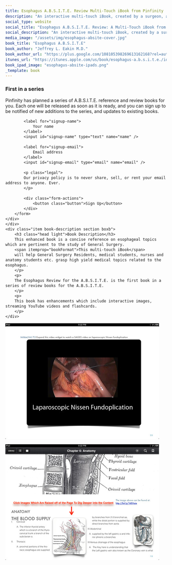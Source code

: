 ```yaml
---
title: Esophagus A.B.S.I.T.E. Review Multi-Touch iBook from Pinfinity
description: "An interactive multi-touch iBook, created by a surgeon, as a concise reference on esophageal topics which are pertinent to the study of General Surgery."
social_type: website
social_title: "Esophagus A.B.S.I.T.E. Review: A Multi-Touch iBook from Pinfinity"
social_description: "An interactive multi-touch iBook, created by a surgeon, as a concise reference on esophageal topics which are pertinent to the study of General Surgery."
media_image: "/assets/img/esophagus-absite-cover.jpg" 
book_title: "Esophagus A.B.S.I.T.E"
book_author: "Jeffrey L. Eakin M.D."
book_author_url: "https://plus.google.com/108105398269613162168?rel=author"
itunes_url: "https://itunes.apple.com/us/book/esophagus-a.b.s.i.t.e./id685795470?mt=11"
book_ipad_image: "esophagus-absite-ipads.png"
_template: book
---
```


<div class="row">
	<div class="item email-signup section boxa">
	<div class="inner">
		<h3 class="head light">First in a series</h3>
		<p class="call-to-action light">
			Pinfinity has planned a series of A.B.S.I.T.E. reference and review books for you.
			Each one will be released as soon as it is ready, and you can sign up to be notified of
			new additions to the series, and updates to existing books.
		</p>
		<form id="subscriptions-form" class="form" action="/subscriptions/" method="POST">
			<input type="hidden" name="list" value="A.B.S.I.T.E. Updates" />
			<input type="hidden" name="source" value="Esophagus A.B.S.I.T.E. web page" />

			<label for="signup-name">
				Your name
			</label>
			<input id="signup-name" type="text" name="name" />

			<label for="signup-email">
				Email address
			</label>
			<input id="signup-email" type="email" name="email" />

			<p class="legal">
			Our privacy policy is to never share, sell, or rent your email address to anyone. Ever.
			</p>

			<div class="form-actions">
				<button class="button">Sign Up</button>
			</div>
		</form>
	</div>
	</div>
	<div class="item book-description section boxb">
		<h3 class="head light">Book Description</h3>
		This enhanced book is a concise reference on esophageal topics which are pertinent to the study of General Surgery.
		<span itemprop="bookFormat">This multi-touch iBook</span>
		will help General Surgery Residents, medical students, nurses and anatomy students etc. grasp high yield medical topics related to the esophagus.
		</p>
		<p>
		The Esophagus Review for the A.B.S.I.T.E. is the first book in a series of review books for the A.B.S.I.T.E.
		</p>
		<p>
		This book has enhancements which include interactive images, streaming YouTube videos and flashcards.	
		</p>
	</div>
</div>
<div class="row">
	<p class="item book-screenshot section boxa">
		<img src="/assets/img/esophagus-absite-screenshot-1.jpg" />
	</p>
	<p class="item book-screenshot section boxb">
		<img src="/assets/img/esophagus-absite-screenshot-2.jpg" />
	</p>
</div>
